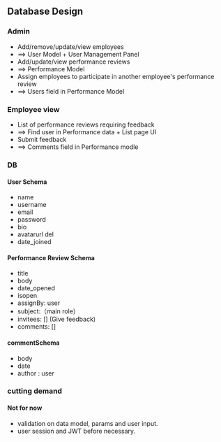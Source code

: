 
## Database Design
### Admin
* Add/remove/update/view employees 
* ==> User Model + User Management Panel
* Add/update/view performance reviews 
* ==> Performance Model 
* Assign employees to participate in another employee's performance review 
* ==> Users field in Performance Model

### Employee view
* List of performance reviews requiring feedback 
* ==> Find user in Performance data + List page UI
* Submit feedback 
* ==> Comments field in Performance modle


### DB

#### User Schema
- name
- username
- email
- password
- bio
- avatarurl del
- date_joined

#### Performance Review Schema
- title
- body
- date_opened
- isopen
- assignBy: user
- subject:（main role）
- invitees: [] (Give feedback)
- comments: []

#### commentSchema
- body
- date
- author : user

### cutting demand
#### Not for now
- validation on data model, params and user input.
- user session and JWT before necessary.
